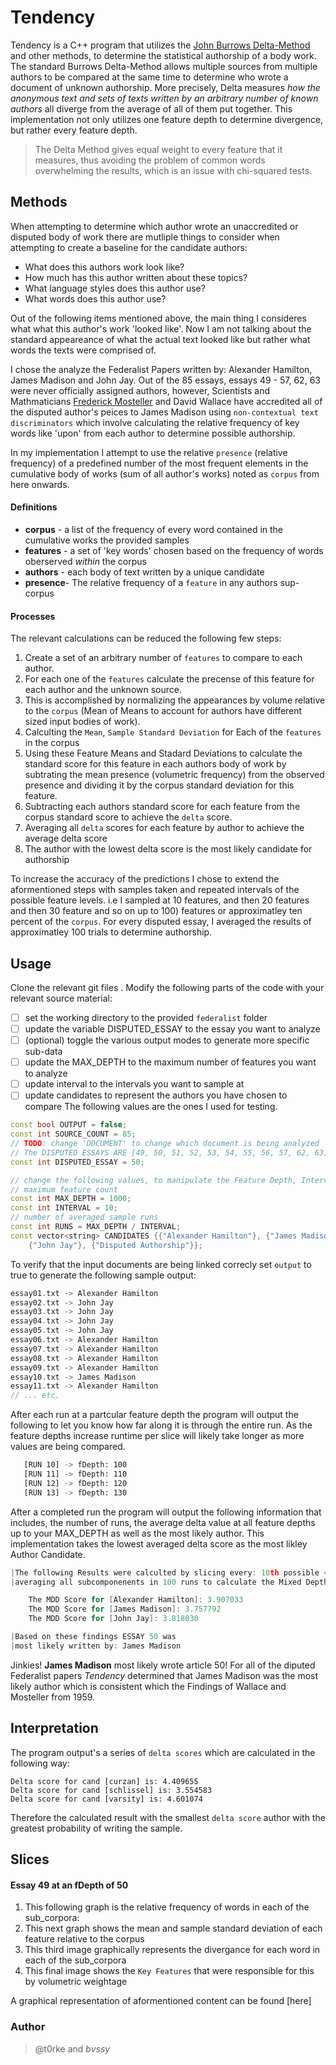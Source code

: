 # Tendency
Tendency is a C++ program that utilizes the [John Burrows Delta-Method](https://pdfs.semanticscholar.org/52b3/85e2d0b098a2dadd279cf1787ea0291a7c95.pdf) and other methods, to determine the statistical authorship of a body work. The standard Burrows Delta-Method allows multiple sources from multiple authors to be compared at the same time to determine who wrote a document of unknown authorship. More precisely, Delta measures *how the anonymous text and sets of texts written by an arbitrary number of known authors* all diverge from the average of all of them put together. This implementation not only utilizes one feature depth to determine divergence, but rather every feature depth.
> The Delta Method gives equal weight to every feature that it measures, thus avoiding the problem of common words overwhelming the results, which is an issue with chi-squared tests. 

## Methods
When attempting to determine which author wrote an unaccredited or disputed body of work there are mutliple things to consider when attempting to create a baseline for the candidate authors:
- What does this authors work look like?
- How much has this author written about these topics?
- What language styles does this author use?
- What words does this author use?

Out of the following items mentioned above, the main thing I consideres what what this author's work 'looked like'. Now I am not talking about the standard appeareance of what the actual text looked like but rather what words the texts were comprised of.

I chose the analyze the Federalist Papers written by: Alexander Hamilton, James Madison and John Jay.
Out of the 85 essays, essays 49 - 57, 62, 63 were never officially assigned authors, however, Scientists and Mathmaticians [Frederick Mosteller](https://en.wikipedia.org/wiki/Frederick_Mosteller) and David Wallace have accredited all of the disputed author's peices to James Madison using `non-contextual text discriminators` which involve calculating the relative frequency of key words like 'upon' from each author to determine possible authorship.

In my implementation I attempt to use the relative `presence` (relative frequency) of a predefined number of the most frequent elements in the cumulative body of works (sum of all author's works) noted as `corpus` from here onwards. 

#### Definitions
- **corpus** - a list of the frequency of every word contained in the cumulative works the provided samples 
- **features** - a set of 'key words' chosen based on the frequency of words oberserved *within* the corpus
- **authors** - each body of text written by a unique candidate
- **presence**- The relative frequency of a `feature` in any authors sup-corpus

#### Processes
The relevant calculations can be reduced the following few steps:
1. Create a set of an arbitrary number of `features` to compare to each author.
2. For each one of the `features` calculate the precense of this feature for each author and the unknown source.
3. This is accomplished by normalizing the appearances by volume relative to the `corpus` (Mean of Means to account for authors have different sized input bodies of work).
4. Calculting the `Mean`, `Sample Standard Deviation` for Each of the `features` in the corpus
5. Using these Feature Means and Stadard Deviations to calculate the standard score for this feature in each authors body of work by subtrating the mean presence (volumetric frequency) from the observed presence and dividing it by the corpus standard deviation for this feature.
6. Subtracting each authors standard score for each feature from the corpus standard score to achieve the `delta` score.
7. Averaging all `delta` scores for each feature by author to achieve the average delta score
8. The author with the lowest delta score is the most likely candidate for authorship

To increase the accuracy of the predictions I chose to extend the aformentioned steps with samples taken and repeated intervals of the possible feature levels. i.e I sampled at 10 features, and then 20 features and then 30 feature and so on up to 100) features or approximatley ten percent of the `corpus`. For every disputed essay, I averaged the results of approximatley 100 trials to determine authorship.
    
## Usage
Clone the relevant git files .
Modify the following parts of the code with your relevant source material:
- [ ] set the working directory to the provided `federalist` folder
- [ ] update the variable DISPUTED_ESSAY to the essay you want to analyze
- [ ] (optional) toggle the various output modes to generate more specific sub-data
- [ ] update the MAX_DEPTH to the maximum number of features you want to analyze
- [ ] update interval to the intervals you want to sample at
- [ ] update candidates to represent the authors you have chosen to compare
The following values are the ones I used for testing.

```c++ 
const bool OUTPUT = false;
const int SOURCE_COUNT = 85;
// TODO: change 'DOCUMENT' to change which document is being analyzed
// The DISPUTED ESSAYS ARE [49, 50, 51, 52, 53, 54, 55, 56, 57, 62, 63]
const int DISPUTED_ESSAY = 50;

// change the following values, to manipulate the Feature Depth, Interval and number of runs
// maximum feature count
const int MAX_DEPTH = 1000;
const int INTERVAL = 10;
// number of averaged sample runs
const int RUNS = MAX_DEPTH / INTERVAL;
const vector<string> CANDIDATES {{"Alexander Hamilton"}, {"James Madison"},
    {"John Jay"}, {"Disputed Authorship"}};
```
To verify that the input documents are being linked correcly set `output` to true to generate the following sample output: 
```c++
essay01.txt -> Alexander Hamilton
essay02.txt -> John Jay
essay03.txt -> John Jay
essay04.txt -> John Jay
essay05.txt -> John Jay
essay06.txt -> Alexander Hamilton
essay07.txt -> Alexander Hamilton
essay08.txt -> Alexander Hamilton
essay09.txt -> Alexander Hamilton
essay10.txt -> James Madison
essay11.txt -> Alexander Hamilton
// ... etc.
```
After each run at a partcular feature depth the program will output the following to let you know how far along it is through the entire run. As the feature depths increase runtime per slice will likely take longer as more values are being compared.

```bash
   [RUN 10] -> fDepth: 100
   [RUN 11] -> fDepth: 110
   [RUN 12] -> fDepth: 120
   [RUN 13] -> fDepth: 130
 ```
 After a completed run the program will output the following information that includes, the number of runs, the average delta value at all feature depths up to your MAX_DEPTH as well as the most likely author. This implementation takes the lowest averaged delta score as the most likley Author Candidate.
 ```c++
 |The following Results were calculted by slicing every: 10th possible <fDepth> and
 |averaging all subcomponenents in 100 runs to calculate the Mixed Depth Delta Score.

     The MDD Score for [Alexander Hamilton]: 3.907033
     The MDD Score for [James Madison]: 3.757792
     The MDD Score for [John Jay]: 3.818030

 |Based on these findings ESSAY 50 was
 |most likely written by: James Madison
 ```
 Jinkies! **James Madison** most likely wrote article 50! 
 For all of the diputed Federalist papers *Tendency* determined that James Madison was the most likely author which is consistent which the Findings of Wallace and Mosteller from 1959.

## Interpretation
The program output's a series of `delta scores` which are calculated in the following way:
```
Delta score for cand [curzan] is: 4.409655
Delta score for cand [schlissel] is: 3.554583
Delta score for cand [varsity] is: 4.601074
```
Therefore the calculated result with the smallest `delta score` author with the greatest  probability of writing the sample.

## Slices
#### Essay 49 at an fDepth of 50

1. This following graph is the relative frequency of words in each of the sub_corpora:
2. This next graph shows the mean and sample standard deviation of each feature relative to the corpus
3. This third image graphically represents the divergance for each word in each of the sub_corpora
4. This final image shows the `Key Features` that were responsible for this by volumetric weightage

A graphical representation of aformentioned content can be found [here]

### Author
> @t0rke and *bvssy*


